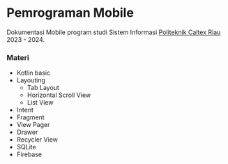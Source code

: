 # Pemrograman Mobile

Dokumentasi Mobile program studi Sistem Informasi [Politeknik Caltex Riau](https://pcr.ac.id) 2023 - 2024.

### Materi

- Kotlin basic
- Layouting
  - Tab Layout
  - Horizontal Scroll View
  - List View
- Intent
- Fragment
- View Pager
- Drawer
- Recycler View
- SQLite
- Firebase
